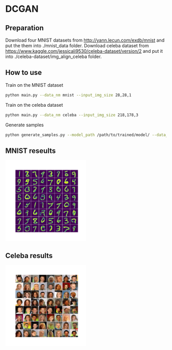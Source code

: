 # DCGAN

## Preparation
Download four MNIST datasets from http://yann.lecun.com/exdb/mnist and put the them into ./mnist_data folder. Download celeba dataset from https://www.kaggle.com/jessicali9530/celeba-dataset/version/2 and put it into ./celeba-dataset/img_align_celeba folder.

## How to use
Train on the MNIST dataset
```sh
python main.py --data_nm mnist --input_img_size 28,28,1
```
Train on the celeba dataset
```sh
python main.py --data_nm celeba --input_img_size 218,178,3
```
Generate samples
```sh
python generate_samples.py --model_path /path/to/trained/model/ --data_nm mnist/celeba
```

## MNIST reseults
<img src="https://github.com/gyz0807-ai/DCGAN/blob/master/results/sample_epoch6.png" width="50%" height="50%">

## Celeba results
<img src="https://github.com/gyz0807-ai/DCGAN/blob/master/results/celeba_sample.png" width="50%" height="50%">
